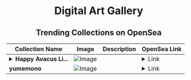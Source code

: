 <div align="center">

# Digital Art Gallery

## Trending Collections on OpenSea

| Collection Name                       | Image                                                                                     | Description                       | OpenSea Link                                                                                          |
|---------------------------------------|-------------------------------------------------------------------------------------------|-----------------------------------|--------------------------------------------------------------------------------------------------------|
| **<details><summary>Happy Avacus Li...</summary>Happy Avacus Light</details>** | ![Image](https://i.seadn.io/s/raw/files/21baaa844a8ab75b52426ba14a7fc03e.jpg?w=500&auto=format?w=200&auto=format) |  | <details><summary>Link</summary>[Happy Avacus Light](https://opensea.io/collection/happy-avacus-light)</details> |
| **yumemono** | ![Image](https://i.seadn.io/s/raw/files/014149679474d6ed9974b38e7b2b4c0c.gif?w=500&auto=format?w=200&auto=format) |  | <details><summary>Link</summary>[yumemono](https://opensea.io/collection/yumemono-8)</details> |

</div>